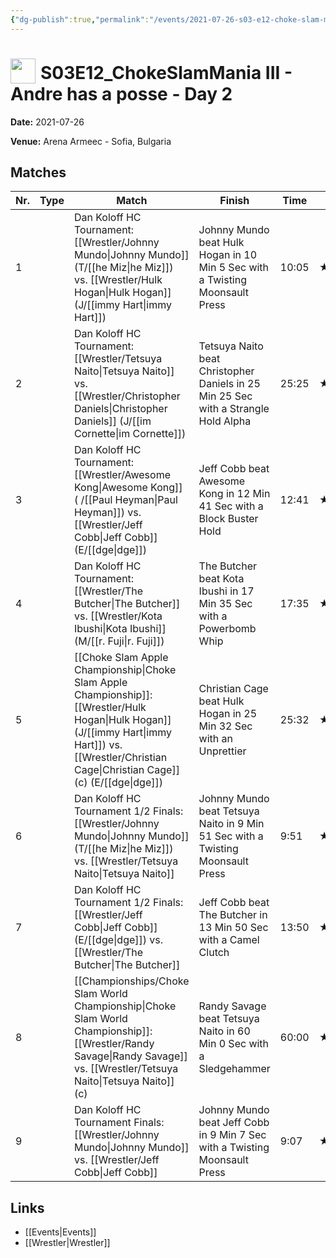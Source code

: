 ```yaml
---
{"dg-publish":true,"permalink":"/events/2021-07-26-s03-e12-choke-slam-mania-iii-andre-has-a-posse-day-2/","title":"S03E12_ChokeSlamMania III - Andre has a posse - Day 2","noteIcon":"","created":"2025-09-01T21:42:45.492+02:00"}
---
```



# <img src="z_Images/ChokeSlam.png" width="40" style="vertical-align:bottom; margin-right:8px;">**S03E12_ChokeSlamMania III - Andre has a posse - Day 2**

**Date:** 2021-07-26

**Venue:** Arena Armeec - Sofia, Bulgaria

## Matches

| Nr. | Type | Match | Finish | Time | Rating | Score |
|-----|------|-------|--------|------|--------|-------|
| 1 |  | Dan Koloff HC Tournament: [[Wrestler/Johnny Mundo\|Johnny Mundo]] (T/[[he Miz\|he Miz]]) vs. [[Wrestler/Hulk Hogan\|Hulk Hogan]] (J/[[immy Hart\|immy Hart]]) | Johnny Mundo beat Hulk Hogan in 10 Min 5 Sec with a Twisting Moonsault Press | 10:05 | ★★★1/2 | 77 |
| 2 |  | Dan Koloff HC Tournament: [[Wrestler/Tetsuya Naito\|Tetsuya Naito]] vs. [[Wrestler/Christopher Daniels\|Christopher Daniels]] (J/[[im Cornette\|im Cornette]]) | Tetsuya Naito beat Christopher Daniels in 25 Min 25 Sec with a Strangle Hold Alpha | 25:25 | ★★★★3/4 | 98 |
| 3 |  | Dan Koloff HC Tournament: [[Wrestler/Awesome Kong\|Awesome Kong]] ( /[[Paul Heyman\|Paul Heyman]]) vs. [[Wrestler/Jeff Cobb\|Jeff Cobb]] (E/[[dge\|dge]]) | Jeff Cobb beat Awesome Kong in 12 Min 41 Sec with a Block Buster Hold | 12:41 | ★★★1/2 | 76 |
| 4 |  | Dan Koloff HC Tournament: [[Wrestler/The Butcher\|The Butcher]] vs. [[Wrestler/Kota Ibushi\|Kota Ibushi]] (M/[[r. Fuji\|r. Fuji]]) | The Butcher beat Kota Ibushi in 17 Min 35 Sec with a Powerbomb Whip | 17:35 | ★★★★ | 87 |
| 5 |  | [[Choke Slam Apple Championship\|Choke Slam Apple Championship]]: [[Wrestler/Hulk Hogan\|Hulk Hogan]] (J/[[immy Hart\|immy Hart]]) vs. [[Wrestler/Christian Cage\|Christian Cage]] (c) (E/[[dge\|dge]]) | Christian Cage beat Hulk Hogan in 25 Min 32 Sec with an Unprettier | 25:32 | ★★★★3/4 | 98 |
| 6 |  | Dan Koloff HC Tournament 1/2 Finals: [[Wrestler/Johnny Mundo\|Johnny Mundo]] (T/[[he Miz\|he Miz]]) vs. [[Wrestler/Tetsuya Naito\|Tetsuya Naito]] | Johnny Mundo beat Tetsuya Naito in 9 Min 51 Sec with a Twisting Moonsault Press | 9:51 | ★★★1/2 | 77 |
| 7 |  | Dan Koloff HC Tournament 1/2 Finals: [[Wrestler/Jeff Cobb\|Jeff Cobb]] (E/[[dge\|dge]]) vs. [[Wrestler/The Butcher\|The Butcher]] | Jeff Cobb beat The Butcher in 13 Min 50 Sec with a Camel Clutch | 13:50 | ★★★★1/4 | 88 |
| 8 |  | [[Championships/Choke Slam World Championship\|Choke Slam World Championship]]: [[Wrestler/Randy Savage\|Randy Savage]] vs. [[Wrestler/Tetsuya Naito\|Tetsuya Naito]] (c) | Randy Savage beat Tetsuya Naito in 60 Min 0 Sec with a Sledgehammer | 60:00 | ★★★★3/4 | 98 |
| 9 |  | Dan Koloff HC Tournament Finals:[[Wrestler/Johnny Mundo\|Johnny Mundo]] vs. [[Wrestler/Jeff Cobb\|Jeff Cobb]] | Johnny Mundo beat Jeff Cobb in 9 Min 7 Sec with a Twisting Moonsault Press | 9:07 | ★★★1/2 | 76 |

## Links
- [[Events\|Events]]
- [[Wrestler\|Wrestler]]
